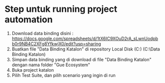 # Step untuk running project automation

1. Download data binding disini : https://docs.google.com/spreadsheets/d/1tX6IC9XOuD2rA_sLwnUodpbb0r9NB4C2XFg8YfkwjX0/edit?usp=sharing
2. Buatkan file "Data Binding Katalon" di repository Local Disk (C:) (C:\Data Binding Katalon)
3. Simpan data binding yang di download di file "Data Binding Katalon" dengan nama folder "Gue Ecosystem"
4. Buka project katalon
5. Pilih Test Suite, dan pilih scenario yang ingin di run
